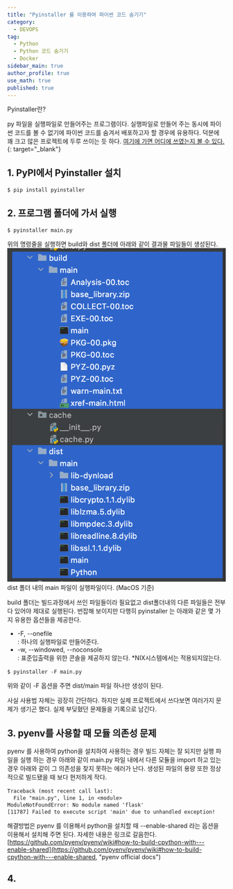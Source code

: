 ```yaml
---
title: "Pyinstaller 를 이용하여 파이썬 코드 숨기기"
category:
  - DEVOPS
tag:
  - Python
  - Python 코드 숨기기
  - Docker
sidebar_main: true
author_profile: true
use_math: true
published: true
---
```


Pyinstaller란?


py 파일을 실행파일로 만들어주는 프로그램이다.  실행파일로 만들어 주는 동시에 파이썬 코드를 볼 수 없기에 파이썬 코드를 숨겨서 배포하고자 할 경우에 유용하다.  덕분에 꽤 크고 많은 프로젝트에 두루 쓰이는 듯 하다.  [여기에 가면 어디에 쓰였는지 볼 수 있다.](https://github.com/pyinstaller/pyinstaller/wiki/Projects-Using-PyInstaller){: target="_blank"}


## 1. PyPI에서 Pyinstaller 설치

```console
$ pip install pyinstaller
```

## 2. 프로그램 폴더에 가서 실행

```console
$ pyinstaller main.py
```

위의 명령줄을 실행하면 build와 dist 폴더에 아래와 같이 결과물 파일들이 생성된다.  
![pyinstaller_bundle_sample](/images/pyinstaller_bundle_sample.png)
dist 폴더 내의 main 파일이 실행파일이다. (MacOS 기준)

build 폴더는 빌드과정에서 쓰인 파일들이라 필요없고 dist폴더내의 다른 파일들은 전부 다 있어야 제대로 실행된다. 번잡해 보이지만 다행히 pyinstaller 는 아래와 같은 몇 가지 유용한 옵션들을 제공한다.

* -F, --onefile  
: 하나의 실행파일로 만들어준다.
* -w, --windowed, --noconsole  
: 표준입출력을 위한 콘솔을 제공하지 않는다. *NIX시스템에서는 적용되지않는다.


```console
$ pyinstaller -F main.py
```
위와 같이 -F 옵션을 주면 dist/main 파일 하나만 생성이 된다.
 
사실 사용법 자체는 굉장히 간단하다. 하지만 실제 프로젝트에서 쓰다보면 여러가지 문제가 생기곤 했다. 실제 부딪혔던 문제들을 기록으로 남긴다.

## 3. pyenv를 사용할 때 모듈 의존성 문제

pyenv 를 사용하여 python을 설치하여 사용하는 경우 빌드 자체는 잘 되지만 실행 파일을 실행 하는 경우 아래와 같이 main.py 파일 내에서 다른 모듈을 import 하고 있는 경우 아래와 같이 그 의존성을 찾지 못하는 에러가 난다. 생성된 파일의 용량 또한 정상적으로 빌드됐을 때 보다 현저하게 작다.

```console
Traceback (most recent call last):
  File "main.py", line 1, in <module>
ModuleNotFoundError: No module named 'flask'
[11787] Failed to execute script 'main' due to unhandled exception!
```


해결방법은 pyenv 를 이용해서 python을 설치할 때 --enable-shared 라는 옵션을 이용해서 설치해 주면 된다. 자세한 내용은 링크로 갈음한다.
[https://github.com/pyenv/pyenv/wiki#how-to-build-cpython-with---enable-shared](https://github.com/pyenv/pyenv/wiki#how-to-build-cpython-with---enable-shared, "pyenv official docs")

## 4.